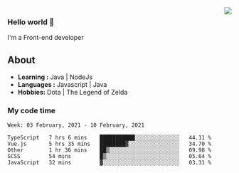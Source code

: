 <img align='right' src="https://github-readme-stats.vercel.app/api?username=jumodada&show_icons=true&theme=vue">

### Hello world 👋

I'm a Front-end developer 
    
## About
-  **Learning :** Java | NodeJs
-  **Languages :** Javascript | Java
-  **Hobbies:** Dota | The Legend of Zelda

### My code time

<!--START_SECTION:waka-->
```text
Week: 03 February, 2021 - 10 February, 2021

TypeScript   7 hrs 6 mins    ███████████░░░░░░░░░░░░░░   44.11 % 
Vue.js       5 hrs 35 mins   ████████▓░░░░░░░░░░░░░░░░   34.70 % 
Other        1 hr 36 mins    ██▒░░░░░░░░░░░░░░░░░░░░░░   09.98 % 
SCSS         54 mins         █▒░░░░░░░░░░░░░░░░░░░░░░░   05.64 % 
JavaScript   32 mins         ▓░░░░░░░░░░░░░░░░░░░░░░░░   03.31 % 
```
<!--END_SECTION:waka-->
